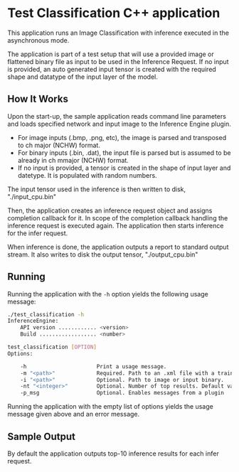 # Test Classification C++ application

This application runs an Image Classification with inference executed in the asynchronous mode.

The application is part of a test setup that will use a provided image or flattened binary file as input to be used in the Inference Request.
If no input is provided, an auto generated input tensor is created with the required shape and datatype of the input layer of the model.

## How It Works

Upon the start-up, the sample application reads command line parameters and loads specified network and input image to the Inference Engine plugin.

- For image inputs (.bmp, .png, etc), the image is parsed and transposed to ch major (NCHW) format.
- For binary inputs (.bin, .dat), the input file is parsed but is assumed to be already in ch mmajor (NCHW) format.
- If no input is provided, a tensor is created in the shape of input layer and datetype. It is populated with random numbers.

The input tensor used in the inference is then written to disk, "./input_cpu.bin"

Then, the application creates an inference request object and assigns completion callback for it. In scope of the completion callback
handling the inference request is executed again. The application then starts inference for the infer request.

When inference is done, the application outputs a report to standard output stream. It also writes to disk the output tensor, "./output_cpu.bin"

## Running

Running the application with the `-h` option yields the following usage message:
```sh
./test_classification -h
InferenceEngine:
    API version ............ <version>
    Build .................. <number>

test_classification [OPTION]
Options:

    -h                      Print a usage message.
    -m "<path>"             Required. Path to an .xml file with a trained model.
    -i "<path>"             Optional. Path to image or input binary.
    -nt "<integer>"         Optional. Number of top results. Default value is 10.
    -p_msg                  Optional. Enables messages from a plugin

```

Running the application with the empty list of options yields the usage message given above and an error message.

## Sample Output

By default the application outputs top-10 inference results for each infer request.

